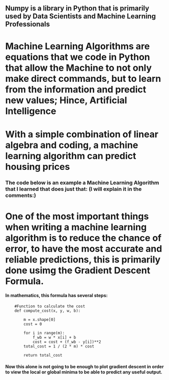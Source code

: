 ## Numpy is a library in Python that is primarily used by Data Scientists and Machine Learning Professionals

# Machine Learning Algorithms are equations that we code in Python that allow the Machine to not only make direct commands, but to learn from the information and predict new values; Hince, Artificial Intelligence

# With a simple combination of linear algebra and coding, a machine learning algorithm can predict housing prices

### The code below is an example a Machine Learning Algorithm that I learned that does just that: (I will explain it in the comments:)




# One of the most important things when writing a machine learning algorithm is to reduce the chance of error, to have the most accurate and reliable predictions, this is primarily done usimg the Gradient Descent Formula.
#### In mathematics, this formula has several steps:

        #Function to calculate the cost
        def compute_cost(x, y, w, b):
        
            m = x.shape[0] 
            cost = 0
            
            for i in range(m):
                f_wb = w * x[i] + b
                cost = cost + (f_wb - y[i])**2
            total_cost = 1 / (2 * m) * cost

            return total_cost

#### Now this alone is not going to be enough to plot gradient descent in order to view the local or global minima to be able to predict any useful output.

